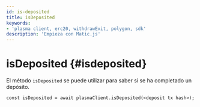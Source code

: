 ```yaml
---
id: is-deposited
title: isDeposited
keywords:
- 'plasma client, erc20, withdrawExit, polygon, sdk'
description: 'Empieza con Matic.js'
---
```


# isDeposited {#isdeposited}

El método `isDeposited` se puede utilizar para saber si se ha completado un depósito.

```
const isDeposited = await plasmaClient.isDeposited(<deposit tx hash>);
```
